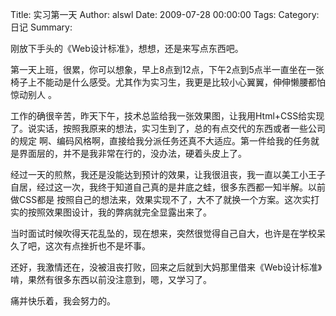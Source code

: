 Title: 实习第一天
Author: alswl
Date: 2009-07-28 00:00:00
Tags: 
Category: 日记
Summary: 

刚放下手头的《Web设计标准》，想想，还是来写点东西吧。

第一天上班，很累，你可以想象，早上8点到12点，下午2点到5点半一直坐在一张椅子上不能动是什么感受。尤其作为实习生，我更是比较小心翼翼，伸伸懒腰都怕惊动别人
。

工作的确很辛苦，昨天下午，技术总监给我一张效果图，让我用Html+CSS给实现了。说实话，按照我原来的想法，实习生到了，总的有点交代的东西或者一些公司的规定
啊、编码风格啊，直接给我分派任务还真不大适应。第一件给我的任务就是界面层的，并不是我非常在行的，没办法，硬着头皮上了。

经过一天的煎熬，我还是没能达到预计的效果，让我很沮丧，我一直以美工小王子自居，经过这一次，我终于知道自己真的是井底之蛙，很多东西都一知半解。以前做CSS都是
按照自己的想法来，效果实现不了，大不了就换一个方案。这次实打实的按照效果图设计，我的弊病就完全显露出来了。

当时面试时候吹得天花乱坠的，现在想来，突然很觉得自己自大，也许是在学校呆久了吧，这次有点挫折也不是坏事。

还好，我激情还在，没被沮丧打败，回来之后就到大妈那里借来《Web设计标准》啃，果然有很多东西以前没注意到，嗯，又学习了。

痛并快乐着，我会努力的。

